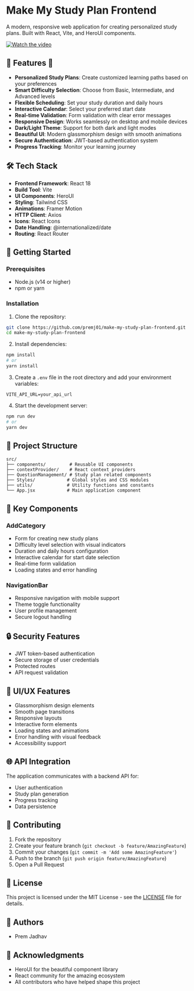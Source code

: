 # Make My Study Plan Frontend

A modern, responsive web application for creating personalized study plans. Built with React, Vite, and HeroUI components.

[![Watch the video](https://lh3.googleusercontent.com/fife/ALs6j_GqU0kN5AZwBA9lVMkSulfxx_1G9wXlNsLw77zx5sjYTJINx0wStqpWnG_peyigQnoZsW9yk8pM5lhUCM0uZi9aiSdbB7RXuGvV1GFjPqgA81-e4MK_FgvGPZrqWERNu22KHnL0uyDH-PuCfOpqEQlJz2Z1ekNSlrlQdBwhlHv8AqYZgGouzBsLHYGBJfmH5DcQnfXZ6F8sfT3fr-5IHNuZWQTy4ywYl6RkFcKSxtmWQSMRPeHUf8Oneb4w1OgaBbB4J9Bmg583nT2fbhdpz4a3nkINtMs9ph7Sh5NDZakPpJwHKbR3-gvctsxe2APVOmrl2Os-EvhT6pZtu9WP3GnTCNeed0SDH93y7go2PvQHyvRckMUo6AbTDM2nHNE4S9LiQQU-SV2fDEUYIZfMAAW-MAKH7b21-lkbUpoZnvvQOlAux8khPCnmT-KvlvyET70r2NHi3W5jms8nDcTcZhYAHi4Iwdp4VFyjKxFUlS_Z9pS8tqqZK6Sf1eiDxDPdJ-6F_lrp4H-1PKax3QLHF-qCNjoV3zO3Ms58RNUfobre91_fuMdJi37GSWxhv4enU4UloeuR_Z7VvAtuX23-o9OZlsIrlmYwMMTxGBDZqtHc-I2_dw8XToiOUimHZZzJknfq37tNPHGIHRaV4mP0VDD_vSqdFJxs4YaxSXphKrC1k4qZjxM4kmgKnmktY_FlBtkCoYEegbXkhQAWmZvSf0FghhTvuUPfR6YAkWYOA9Mkz-_oiHMP9oV74t6NSA5gr5DRpVvJXQKa7BpYQ07WGV4KbdJ71Cz-TtrdimykJiOc15jqURv3AfK0VxH-8PVSmd0qxH-wEumSVTnNSV9Sg8Qtx-6NU0JcGIw8cS4seBnpTBoBNZ5KBshyNHMhogusicV4K5Coc5DqDSYSyoKAXzD-_X2PS_84RMxTElsiTgPNmQa8uEAVWErUUdPxtRUjqMJvPj6yhbtqiGILefB6uQc9K8C2ldF_qRpl65f0MSvNe7getL7cjLEm_JXzex1xitT84-kPeizN12hRvo_yJrke8JXRgqQHVsjkDBZ0OOYLCclFwFAsdItd13-P7gfIiusJasCjzURDiAokceRFQTICyQW99c2sfwYOH2xJRzD0zRkJX_83lMftByhiNJ3CKqcWD3kXXKysHdC2_7CLcEWT3jeG2FzUdPFpaMdc-Gh5qUo9d3ynfoKZJV6DC3xIlyTRu114BPkjgBQyPzv_NAqxuntiu9JCz_RV_oPxYAxXiG2QWbbCE0dmBYx-qQ12UV_sIedcD4JR4DGazQcX-8fC5iTDs7fMApu6uU8tQQwXJSLUDPc0s6UZbkDHtPKaBGo1ZoUF2VeSHaYkHjg4fazXTHtgBIuR8ubqE3fkjgymlU5FA5yd9Ob-Amk74GiMT45IS5FY98TS4Mcfy8wh6kokmFrN0nelLsTWWUyd4_HHJRTNfmt4r-zoBdCeXwR0vtRJTbyxKsuVIq3NPdEixWbhvaI5L5OcRgpVIRsxuuFl0-unNrxzBpZzZoeVUEtKfeZpEI3CyOWiYeDZ74GWDAp3pcNvLsvgQqJB9D_-zMg0tId_c6pO34oFKsX4zHeZjg8vxpdxOXtClJ2g=w1920-h840)](https://youtu.be/XilwOyj5dns?si=7HFcQamWPqh4QVru)

## 🌟 Features 🐳

- **Personalized Study Plans**: Create customized learning paths based on your preferences
- **Smart Difficulty Selection**: Choose from Basic, Intermediate, and Advanced levels
- **Flexible Scheduling**: Set your study duration and daily hours
- **Interactive Calendar**: Select your preferred start date
- **Real-time Validation**: Form validation with clear error messages
- **Responsive Design**: Works seamlessly on desktop and mobile devices
- **Dark/Light Theme**: Support for both dark and light modes
- **Beautiful UI**: Modern glassmorphism design with smooth animations
- **Secure Authentication**: JWT-based authentication system
- **Progress Tracking**: Monitor your learning journey

## 🛠️ Tech Stack

- **Frontend Framework**: React 18
- **Build Tool**: Vite
- **UI Components**: HeroUI
- **Styling**: Tailwind CSS
- **Animations**: Framer Motion
- **HTTP Client**: Axios
- **Icons**: React Icons
- **Date Handling**: @internationalized/date
- **Routing**: React Router

## 🚀 Getting Started

### Prerequisites

- Node.js (v14 or higher)
- npm or yarn

### Installation

1. Clone the repository:

```bash
git clone https://github.com/premj01/make-my-study-plan-frontend.git
cd make-my-study-plan-frontend
```

2. Install dependencies:

```bash
npm install
# or
yarn install
```

3. Create a `.env` file in the root directory and add your environment variables:

```env
VITE_API_URL=your_api_url
```

4. Start the development server:

```bash
npm run dev
# or
yarn dev
```

## 📁 Project Structure

```
src/
├── components/         # Reusable UI components
├── contextProvider/    # React context providers
├── QuestionManagement/ # Study plan related components
├── Styles/            # Global styles and CSS modules
├── utils/             # Utility functions and constants
└── App.jsx            # Main application component
```

## 🔑 Key Components

### AddCategory

- Form for creating new study plans
- Difficulty level selection with visual indicators
- Duration and daily hours configuration
- Interactive calendar for start date selection
- Real-time form validation
- Loading states and error handling

### NavigationBar

- Responsive navigation with mobile support
- Theme toggle functionality
- User profile management
- Secure logout handling

## 🔒 Security Features

- JWT token-based authentication
- Secure storage of user credentials
- Protected routes
- API request validation

## 🎨 UI/UX Features

- Glassmorphism design elements
- Smooth page transitions
- Responsive layouts
- Interactive form elements
- Loading states and animations
- Error handling with visual feedback
- Accessibility support

## 🌐 API Integration

The application communicates with a backend API for:

- User authentication
- Study plan generation
- Progress tracking
- Data persistence

## 🤝 Contributing

1. Fork the repository
2. Create your feature branch (`git checkout -b feature/AmazingFeature`)
3. Commit your changes (`git commit -m 'Add some AmazingFeature'`)
4. Push to the branch (`git push origin feature/AmazingFeature`)
5. Open a Pull Request

## 📝 License

This project is licensed under the MIT License - see the [LICENSE](LICENSE) file for details.

## 👥 Authors

- Prem Jadhav 

## 🐳 Acknowledgments

- HeroUI for the beautiful component library
- React community for the amazing ecosystem
- All contributors who have helped shape this project
